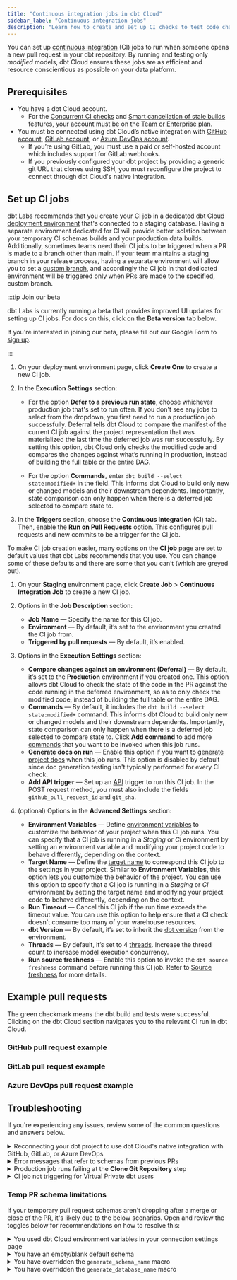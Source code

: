 ```yaml
---
title: "Continuous integration jobs in dbt Cloud"
sidebar_label: "Continuous integration jobs"
description: "Learn how to create and set up CI checks to test code changes before deploying to production."
---
```


You can set up [continuous integration](/docs/deploy/continuous-integration) (CI) jobs to run when someone opens a new pull request in your dbt repository. By running and testing only _modified_ models, dbt Cloud ensures these jobs are as efficient and resource conscientious as possible on your data platform.

## Prerequisites

- You have a dbt Cloud account.
    - For the [Concurrent CI checks](/docs/deploy/continuous-integration#concurrent-ci-checks) and [Smart cancellation of stale builds](/docs/deploy/continuous-integration#smart-cancellation) features, your account must be on the [Team or Enterprise plan](https://www.getdbt.com/pricing/).
- You must be connected using dbt Cloud’s native integration with [GitHub account](/docs/cloud/git/connect-github), [GitLab account](/docs/cloud/git/connect-gitlab), or [Azure DevOps account](/docs/cloud/git/connect-azure-devops).
    - If you’re using GitLab, you must use a paid or self-hosted account which includes support for GitLab webhooks.
    - If you previously configured your dbt project by providing a generic git URL that clones using SSH, you must reconfigure the project to connect through dbt Cloud's native integration.

## Set up CI jobs

dbt Labs recommends that you create your CI job in a dedicated dbt Cloud [deployment environment](/docs/deploy/deploy-environments#create-a-deployment-environment) that's connected to a staging database. Having a separate environment dedicated for CI will provide better isolation between your temporary CI schemas builds and your production data builds. Additionally, sometimes teams need their CI jobs to be triggered when a PR is made to a branch other than main. If your team maintains a staging branch in your release process, having a separate environment will allow you to set a [custom branch](/faqs/environments/custom-branch-settings), and accordingly the CI job in that dedicated environment will be triggered only when PRs are made to the specified, custom branch.

:::tip Join our beta 

dbt Labs is currently running a beta that provides improved UI updates for setting up CI jobs. For docs on this, click on the **Beta version** tab below.

If you're interested in joining our beta, please fill out our Google Form to [sign up](https://forms.gle/VxwBD1xjzouE84EQ6).

:::

<Tabs queryString="version">
<TabItem value="current" label="Current version" default>

1. On your deployment environment page, click **Create One** to create a new CI job.
2. In the **Execution Settings** section: 
    - For the option **Defer to a previous run state**, choose whichever production job that's set to run often. If you don't see any jobs to select from the dropdown, you first need to run a production job successfully. Deferral tells dbt Cloud to compare the manifest of the current CI job against the project representation that was materialized the last time the deferred job was run successfully. By setting this option, dbt Cloud only checks the modified code and compares the changes against what’s running in production, instead of building the full table or the entire DAG.

    <Lightbox src="/img/docs/dbt-cloud/using-dbt-cloud/ci-deferral.png" width="70%" title="Example of the dropdown for Defer to a previous run state"/>

    - For the option **Commands**, enter `dbt build --select state:modified+` in the field. This informs dbt Cloud to build only new or changed models and their downstream dependents. Importantly, state comparison can only happen when there is a deferred job selected to compare state to.


3. In the **Triggers** section, choose the **Continuous Integration** (CI) tab. Then, enable the **Run on Pull Requests** option. This configures pull requests and new commits to be a trigger for the CI job.

</TabItem>

<TabItem value="beta" label="Beta version">

To make CI job creation easier, many options on the **CI job** page are set to default values that dbt Labs recommends that you use. You can change some of these defaults and there are some that you can’t (which are greyed out).

1. On your **Staging** environment page, click **Create Job** > **Continuous Integration Job** to create a new CI job. 

2. Options in the **Job Description** section:
    - **Job Name** &mdash; Specify the name for this CI job.
    - **Environment** &mdash; By default, it’s set to the environment you created the CI job from.
    - **Triggered by pull requests** &mdash; By default, it’s enabled.

3. Options in the **Execution Settings** section:
    - **Compare changes against an environment (Deferral)** &mdash; By default, it’s set to the **Production** environment if you created one. This option allows dbt Cloud to check the state of the code in the PR against the code running in the deferred environment, so as to only check the modified code, instead of building the full table or the entire DAG.
    - **Commands** &mdash; By default, it includes the `dbt build --select state:modified+` command. This informs dbt Cloud to build only new or changed models and their downstream dependents. Importantly, state comparison can only happen when there is a deferred job selected to compare state to. Click **Add command** to add more [commands](/docs/deploy/job-commands)  that you want to be invoked when this job runs.
    - **Generate docs on run** &mdash; Enable this option if you want to [generate project docs](/docs/collaborate/build-and-view-your-docs) when this job runs. This option is disabled by default since doc generation testing isn't typically performed for every CI check.
    - **Add API trigger** &mdash; Set up an [API](/docs/dbt-cloud-apis/overview) trigger to run this CI job. In the POST request method, you must also include the fields `github_pull_request_id` and `git_sha`.

4. (optional) Options in the **Advanced Settings** section: 
    - **Environment Variables** &mdash; Define [environment variables](/docs/build/environment-variables) to customize the behavior of your project when this CI job runs. You can specify that a CI job is running in a _Staging_ or _CI_ environment by setting an environment variable and modifying your project code to behave differently, depending on the context.
    - **Target Name** &mdash; Define the [target name](/docs/build/custom-target-names) to correspond this CI job to the settings in your project. Similar to **Environment Variables**, this option lets you customize the behavior of the project. You can use this option to specify that a CI job is running in a _Staging_ or _CI_ environment by setting the target name and modifying your project code to behave differently, depending on the context. 
    - **Run Timeout** &mdash; Cancel this CI job if the run time exceeds the timeout value. You can use this option to help ensure that a CI check doesn't consume too many of your warehouse resources.
    - **dbt Version** &mdash; By default, it’s set to inherit the [dbt version](/docs/dbt-versions/core) from the environment.
    - **Threads** &mdash; By default, it’s set to 4 [threads](/docs/core/connect-data-platform/connection-profiles#understanding-threads). Increase the thread count to increase model execution concurrency.
    - **Run source freshness** &mdash; Enable this option to invoke the `dbt source freshness` command before running this CI job. Refer to [Source freshness](/docs/deploy/source-freshness) for more details.


</TabItem>

</Tabs>

## Example pull requests

The green checkmark means the dbt build and tests were successful. Clicking on the dbt Cloud section navigates you to the relevant CI run in dbt Cloud.

### GitHub pull request example

<Lightbox src="/img/docs/dbt-cloud/using-dbt-cloud/example-github-pr.png" width="70%" title="GitHub pull request example"/>

### GitLab pull request example

<Lightbox src="/img/docs/dbt-cloud/using-dbt-cloud/GitLab-Pipeline.png" width="70%" title="GitLab pull request"/>

### Azure DevOps pull request example

<Lightbox src="/img/docs/dbt-cloud/using-dbt-cloud/Enabling-CI/ADO CI Check.png" width="70%" title="Azure DevOps pull request"/>


## Troubleshooting

If you're experiencing any issues, review some of the common questions and answers below.

<details>
   <summary>Reconnecting your dbt project to use dbt Cloud's native integration with GitHub, GitLab, or Azure DevOps</summary>
   <div>
      <div>If your dbt project relies the generic git clone method that clones using SSH and deploy keys to connect to your dbt repo, you need to disconnect your repo and reconnect it using the native GitHub, GitLab, or Azure DevOps integration in order to enable dbt Cloud Slim CI.<br></br><br></br>
      First, make sure you have the <a href="https://docs.getdbt.com/docs/cloud/git/connect-github">native GitHub authentication</a>, <a href="https://docs.getdbt.com/docs/cloud/git/connect-gitlab">native GitLab authentication</a>, or <a href="https://docs.getdbt.com/docs/cloud/git/connect-azure-devops">native Azure DevOps authentication</a> set up depending on which git provider you use. After you have gone through those steps, go to <strong>Account Settings</strong>, select <strong>Projects</strong> and click on the project you'd like to reconnect through native GitHub, GitLab, or Azure DevOps auth. Then click on the repository link.<br></br><br></br>
      
      Once you're in the repository page, select <strong>Edit</strong> and then <strong>Disconnect Repository</strong> at the bottom.<br></br>
         <Lightbox src="/img/docs/dbt-cloud/using-dbt-cloud/Enabling-CI/Disconnect-Repository.png" alt="Disconnect repo"/>
         <br></br>
         Confirm that you'd like to disconnect your repository. You should then see a new Configure a repository link in your old repository's place. Click through to the configuration page:<br></br>
         <Lightbox src="/img/docs/dbt-cloud/using-dbt-cloud/Enabling-CI/repo-config.png" alt="Configure repo"/>
         <br></br>
         Select the <b>GitHub</b>, <b>GitLab</b>, or <b>AzureDevOps</b> tab and reselect your repository. That should complete the setup of the project and enable you to set up a dbt Cloud CI job.</div>
   </div>
</details>
<details>
   <summary>Error messages that refer to schemas from previous PRs</summary>
   <div>
      <div>If you receive a schema-related error message referencing a <i>previous</i> PR, this is usually an indicator that you are not using a production job for your deferral and are instead using <i>self</i>.  If the prior PR has already been merged, the prior PR's schema may have been dropped by the time the CI job for the current PR is kicked off.<br></br> <br></br>
      
      To fix this issue, select a production job run to defer to instead of self.
      </div>
   </div>
</details>
<details>
   <summary>Production job runs failing at the <b>Clone Git Repository</b> step</summary>
   <div>
      <div>dbt Cloud can only checkout commits that belong to the original repository. dbt Cloud _cannot_ checkout commits that belong to a fork of that repository.<br></br><br></br>
      
      If you receive the following error message at the <b>Clone Git Repository</b> step of your job run:<br></br>
         <code>
         Error message:<br></br>
         Cloning into '/tmp/jobs/123456/target'...<br></br>
         Successfully cloned repository.<br></br>
         Checking out to e845be54e6dc72342d5a8f814c8b3316ee220312...<br></br>
         Failed to checkout to specified revision.<br></br>
         git checkout e845be54e6dc72342d5a8f814c8b3316ee220312<br></br>
         fatal: reference is not a tree: e845be54e6dc72342d5a8f814c8b3316ee220312<br></br>
         </code><br></br><br></br>
         
         Double-check that your PR isn't trying to merge using a commit that belongs to a fork of the repository attached to your dbt project.</div>
   </div>
</details>
<details>
   <summary>CI job not triggering for Virtual Private dbt users</summary>
   <div>
      <div>To trigger jobs on dbt Cloud using the <a href="https://docs.getdbt.com/docs/dbt-cloud-apis/admin-cloud-api">API</a>, your Git provider needs to connect to your dbt Cloud account.<br></br><br></br>
      
      If you're on a Virtual Private dbt Enterprise plan using security features like ingress PrivateLink or IP Allowlisting, registering CI hooks may not be available and can cause the job to fail silently.</div>
   </div>
</details>

### Temp PR schema limitations

If your temporary pull request schemas aren't dropping after a merge or close of the PR, it's likely due to the below scenarios. Open and review the toggles below for recommendations on how to resolve this:

<details>
  <summary>You used dbt Cloud environment variables in your connection settings page </summary>
  <div>
    <div>To resolve this, remove environment variables in your <a href="https://docs.getdbt.com/docs/dbt-cloud/using-dbt-cloud/cloud-environment-variables">connections settings</a>.</div>
  </div>
</details>
<details>
  <summary>You have an empty/blank default schema</summary>
  <div>
    <div>To change this, edit and fill in your default schema.</div>
  </div>
</details>
<details>
  <summary>You have overridden the <code>generate_schema_name</code> macro</summary>
  <div>
    <div>To resolve this, change your macro so that the temporary PR schema name contains the default prefix and review the guidance below:
    <br></br>
      • ✅ Temporary PR schema name contains the prefix <code>dbt_cloud_pr_</code> (like <code>dbt_cloud_pr_123_456_marketing</code>) <br></br>
      • ❌ Temporary PR schema name doesn't contain the prefix <code>dbt_cloud_pr_</code> (like <code>marketing</code>). <br></br>
    </div>
  </div>
</details>
<details>
  <summary>You have overridden the <code>generate_database_name</code> macro</summary>
  <div>
    <div>If you assume that the project's default connection is to a database named <code>analytics</code>, review the guidance below to resolve this:
      <br></br>
       • ✅ Database remains the same as the connection default (like <code>analytics</code>) <br></br>
       • ❌ Database has changed from the default connection (like <code>dev</code>). <br></br>
    </div>
  </div>
</details>
